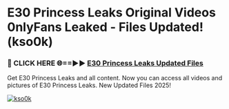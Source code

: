 # E30 Princess Leaks Original Videos 0nlyFans Leaked - Files Updated! (kso0k)

<h3>🔴 CLICK HERE 🌐==►► <a href="https://tinyurl.com/3hn5wdd3" rel="nofollow">E30 Princess Leaks Updated Files</a></h3>

Get E30 Princess Leaks and all content. Now you can access all videos and pictures of E30 Princess Leaks. New Updated Files 2025!

[![kso0k](https://i.imgur.com/4HnBqBT.gif)](https://tinyurl.com/3hn5wdd3)
